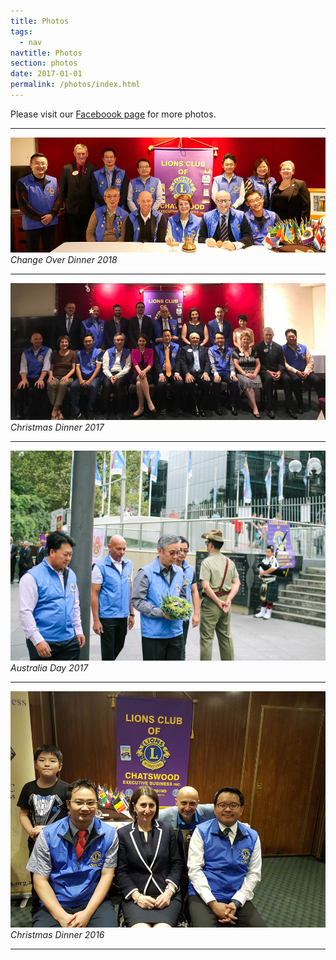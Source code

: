 ```yaml
---
title: Photos
tags:
  - nav
navtitle: Photos
section: photos
date: 2017-01-01
permalink: /photos/index.html
---
```

Please visit our <a href="https://www.facebook.com/Lions-Club-of-Chatswood-Executive-Business-Inc-139820459519328" target="_blank">Faceboook page</a> for more photos.

---

![Change Over 2018](/static/img/photo-2018-change-over.jpg "Change Over 2018")
*Change Over Dinner 2018*

---

![Christmas Dinner 2017](/static/img/photo-2017-xmas-dinner.jpg "Christmas Dinner 2017")
*Christmas Dinner 2017*

---

![Australia Day 2017](/static/img/photo-2017-australia-day.jpg "Australia Day 2017")
*Australia Day 2017*

---

![Christmas Dinner 2016](/static/img/photo-2016-xmas-dinner.jpg "Christmas Dinner 2016")
*Christmas Dinner 2016*

---
